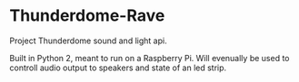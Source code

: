 Thunderdome-Rave
================

Project Thunderdome sound and light api.

Built in Python 2, meant to run on a Raspberry Pi.
Will evenually be used to controll audio output to
speakers and state of an led strip.
